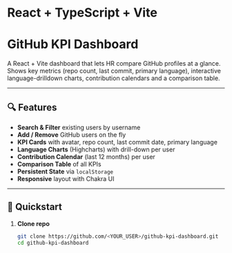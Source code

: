 # React + TypeScript + Vite

# GitHub KPI Dashboard

A React + Vite dashboard that lets HR compare GitHub profiles at a glance.  
Shows key metrics (repo count, last commit, primary language), interactive language-drilldown charts, contribution calendars and a comparison table.  

---

## 🔍 Features

- **Search & Filter** existing users by username  
- **Add / Remove** GitHub users on the fly  
- **KPI Cards** with avatar, repo count, last commit date, primary language  
- **Language Charts** (Highcharts) with drill-down per user  
- **Contribution Calendar** (last 12 months) per user  
- **Comparison Table** of all KPIs  
- **Persistent State** via `localStorage`  
- **Responsive** layout with Chakra UI  

---

## 🚀 Quickstart

1. **Clone repo**  
   ```bash
   git clone https://github.com/<YOUR_USER>/github-kpi-dashboard.git
   cd github-kpi-dashboard